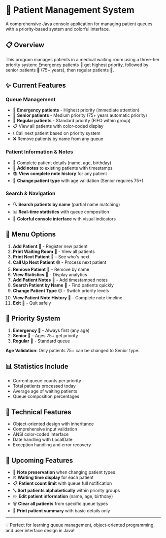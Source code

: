 # 🏥 Patient Management System

A comprehensive Java console application for managing patient queues with a priority-based system and colorful interface.

## 📋 Overview

This program manages patients in a medical waiting room using a three-tier priority system: Emergency patients 🚨 get highest priority, followed by senior patients 👴 (75+ years), then regular patients 👥.

## ✨ Current Features

### Queue Management
- 🚨 **Emergency patients** - Highest priority (immediate attention)
- 👴 **Senior patients** - Medium priority (75+ years automatic priority)
- 👥 **Regular patients** - Standard priority (FIFO within group)
- 📋 View all patients with color-coded display
- 📞 Call next patient based on priority system
- ❌ Remove patients by name from any queue

### Patient Information & Notes
- 📝 Complete patient details (name, age, birthday)
- 💬 **Add notes** to existing patients with timestamps
- 📚 **View complete note history** for any patient
- 🔄 **Change patient type** with age validation (Senior requires 75+)

### Search & Navigation
- 🔍 **Search patients by name** (partial name matching)
- 📊 **Real-time statistics** with queue composition
- 🎨 **Colorful console interface** with visual indicators

## 📖 Menu Options

1. **Add Patient** 🔵 - Register new patient
2. **Print Waiting Room** 🔵 - View all patients
3. **Print Next Patient** 🔵 - See who's next
4. **Call Up Next Patient** 🟢 - Process next patient
5. **Remove Patient** 🔴 - Remove by name
6. **View Statistics** 🔵 - Display analytics
7. **Add Patient Notes** 🔵 - Add timestamped notes
8. **Search Patient by Name** 🔵 - Find patients quickly
9. **Change Patient Type** 🟡 - Switch priority levels
10. **View Patient Note History** 🔵 - Complete note timeline
11. **Exit** 🔴 - Quit safely

## 🎯 Priority System

1. **Emergency** 🚨 - Always first (any age)
2. **Senior** 👴 - Ages 75+ get priority
3. **Regular** 👥 - Standard queue

**Age Validation**: Only patients 75+ can be changed to Senior type.

## 📊 Statistics Include
- Current queue counts per priority
- Total patients processed today
- Average age of waiting patients
- Queue composition percentages

## 🔧 Technical Features
- Object-oriented design with inheritance
- Comprehensive input validation
- ANSI color-coded interface
- Date handling with LocalDate
- Exception handling and error recovery

## 🚀 Upcoming Features

- 📝 **Note preservation** when changing patient types
- ⏰ **Waiting time display** for each patient
- 📋 **Patient count limit** with queue full notification
- 🔤 **Sort patients alphabetically** within priority groups
- ✏️ **Edit patient information** (name, age, birthday)
- 🗑️ **Clear all patients** from specific queue types
- 📄 **Print patient summary** with basic details only

---

💡 Perfect for learning queue management, object-oriented programming, and user interface design in Java!
